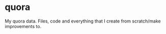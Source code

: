 quora
=====

My quora data. Files, code and everything that I create from scratch/make improvements to.
